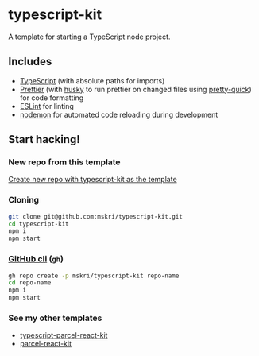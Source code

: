 # typescript-kit

A template for starting a TypeScript node project.

## Includes

- [TypeScript](typescriptlang.org/) (with absolute paths for imports)
- [Prettier](https://github.com/prettier/prettier) (with [husky](https://github.com/typicode/husky) to run prettier on changed files using [pretty-quick](https://github.com/azz/pretty-quick)) for code formatting
- [ESLint](https://eslint.org/) for linting
- [nodemon](https://nodemon.io/) for automated code reloading during development

## Start hacking!

### New repo from this template

[Create new repo with typescript-kit as the template](https://github.com/mskri/typescript-kit/generate)

### Cloning

```bash
git clone git@github.com:mskri/typescript-kit.git
cd typescript-kit
npm i
npm start
```

### [GitHub cli](https://cli.github.com/manual/) (`gh`)

```bash
gh repo create -p mskri/typescript-kit repo-name
cd repo-name
npm i
npm start
```

### See my other templates

- [typescript-parcel-react-kit](https://github.com/mskri/typescript-parcel-react-kit)
- [parcel-react-kit](https://github.com/mskri/parcel-react-kit)
